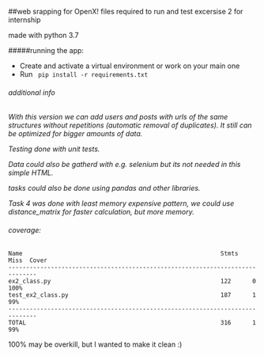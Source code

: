 ##web srapping for OpenX!
files required to run and test excersise 2 for internship

made with python 3.7 

#####running the app:
* Create and activate a virtual environment or work on your main one
* Run ``` pip install -r requirements.txt```


###### additional info
*With this version we can add users and posts with urls of the same structures without repetitions (automatic removal of duplicates). It still can be optimized for bigger amounts of data.*

*Testing done with unit tests.*

*Data could also be gatherd with e.g. selenium but its not needed in this simple HTML.*

*tasks could also be done using pandas and other libraries.*

*Task 4 was done with least memory expensive pattern, we could use distance_matrix for faster calculation, but more memory.*

###### coverage:

```
Name                                                        Stmts   Miss  Cover
------------------------------------------------------------------------------
ex2_class.py                                                122      0   100%
test_ex2_class.py                                           187      1    99%
------------------------------------------------------------------------------
TOTAL                                                       316      1    99%
```
100% may be overkill, but I wanted to make it clean :)